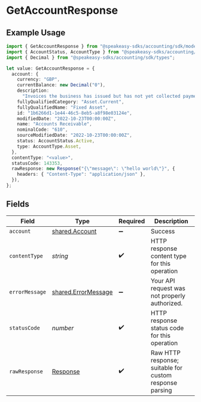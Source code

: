 # GetAccountResponse

## Example Usage

```typescript
import { GetAccountResponse } from "@speakeasy-sdks/accounting/sdk/models/operations";
import { AccountStatus, AccountType } from "@speakeasy-sdks/accounting/sdk/models/shared";
import { Decimal } from "@speakeasy-sdks/accounting/sdk/types";

let value: GetAccountResponse = {
  account: {
    currency: "GBP",
    currentBalance: new Decimal("0"),
    description:
      "Invoices the business has issued but has not yet collected payment on.",
    fullyQualifiedCategory: "Asset.Current",
    fullyQualifiedName: "Fixed Asset",
    id: "1b6266d1-1e44-46c5-8eb5-a8f98e03124e",
    modifiedDate: "2022-10-23T00:00:00Z",
    name: "Accounts Receivable",
    nominalCode: "610",
    sourceModifiedDate: "2022-10-23T00:00:00Z",
    status: AccountStatus.Active,
    type: AccountType.Asset,
  },
  contentType: "<value>",
  statusCode: 143353,
  rawResponse: new Response("{\"message\": \"hello world\"}", {
    headers: { "Content-Type": "application/json" },
  }),
};
```

## Fields

| Field                                                                 | Type                                                                  | Required                                                              | Description                                                           |
| --------------------------------------------------------------------- | --------------------------------------------------------------------- | --------------------------------------------------------------------- | --------------------------------------------------------------------- |
| `account`                                                             | [shared.Account](../../../sdk/models/shared/account.md)               | :heavy_minus_sign:                                                    | Success                                                               |
| `contentType`                                                         | *string*                                                              | :heavy_check_mark:                                                    | HTTP response content type for this operation                         |
| `errorMessage`                                                        | [shared.ErrorMessage](../../../sdk/models/shared/errormessage.md)     | :heavy_minus_sign:                                                    | Your API request was not properly authorized.                         |
| `statusCode`                                                          | *number*                                                              | :heavy_check_mark:                                                    | HTTP response status code for this operation                          |
| `rawResponse`                                                         | [Response](https://developer.mozilla.org/en-US/docs/Web/API/Response) | :heavy_check_mark:                                                    | Raw HTTP response; suitable for custom response parsing               |